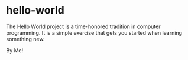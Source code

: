 # hello-world
The Hello World project is a time-honored tradition in computer programming. It is a simple exercise that gets you started when learning something new.

By Me!
